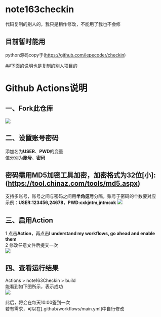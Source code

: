 # note163checkin
代码复制的别人的，我只是稍作修改，不能用了我也不会修
## 目前暂时能用
python源码copy于(https://github.com/lepecoder/checkin)

##下面的说明也是复制的别人项目的

# Github Actions说明
## 一、Fork此仓库
![](http://tu.yaohuo.me/imgs/2020/06/f059fe73afb4ef5f.png)
## 二、设置账号密码
添加名为**USER**、**PWD**的变量  
值分别为**账号**、**密码**  
## 密码需用MD5加密工具加密，加密格式为32位[小]:(https://tool.chinaz.com/tools/md5.aspx)
支持多账号，账号之间与密码之间用**半角逗号**分隔，账号于密码的个数要对应  
示例：**USER:123456,24678**，**PWD:cxkjntm,jntmcxk**
![](http://tu.yaohuo.me/imgs/2020/06/748bf9c0ca6143cd.png)

## 三、启用Action
1 点击**Action**，再点击**I understand my workflows, go ahead and enable them**  
2 修改任意文件后提交一次  
![](http://tu.yaohuo.me/imgs/2020/06/34ca160c972b9927.png)

## 四、查看运行结果
Actions > note163Checkin > build  
能看到如下图所示，表示成功  
![](http://note.youdao.com/yws/public/resource/17edb8861d2106a5c39ec94d91919150/xmlnote/48958A4994D64C20867281B67B7CDAFD/1059)

此后，将会在每天10:00签到一次  
若有需求，可以在[.github/workflows/main.yml]中自行修改




